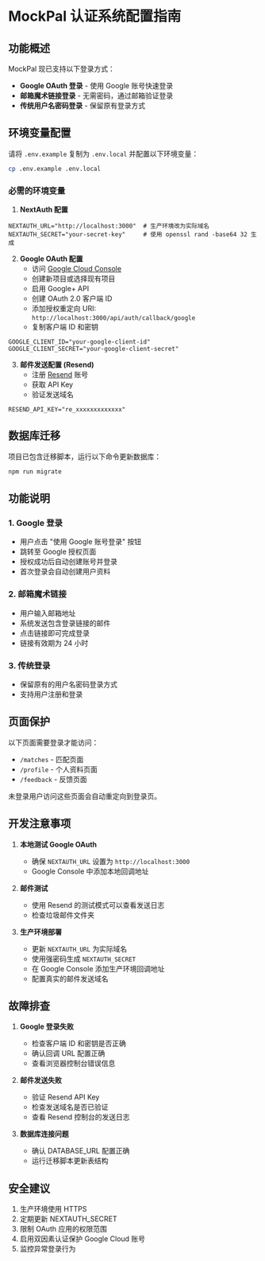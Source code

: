 # MockPal 认证系统配置指南

## 功能概述

MockPal 现已支持以下登录方式：
- **Google OAuth 登录** - 使用 Google 账号快速登录
- **邮箱魔术链接登录** - 无需密码，通过邮箱验证登录
- **传统用户名密码登录** - 保留原有登录方式

## 环境变量配置

请将 `.env.example` 复制为 `.env.local` 并配置以下环境变量：

```bash
cp .env.example .env.local
```

### 必需的环境变量

1. **NextAuth 配置**
```env
NEXTAUTH_URL="http://localhost:3000"  # 生产环境改为实际域名
NEXTAUTH_SECRET="your-secret-key"     # 使用 openssl rand -base64 32 生成
```

2. **Google OAuth 配置**
   - 访问 [Google Cloud Console](https://console.cloud.google.com/)
   - 创建新项目或选择现有项目
   - 启用 Google+ API
   - 创建 OAuth 2.0 客户端 ID
   - 添加授权重定向 URI: `http://localhost:3000/api/auth/callback/google`
   - 复制客户端 ID 和密钥

```env
GOOGLE_CLIENT_ID="your-google-client-id"
GOOGLE_CLIENT_SECRET="your-google-client-secret"
```

3. **邮件发送配置 (Resend)**
   - 注册 [Resend](https://resend.com) 账号
   - 获取 API Key
   - 验证发送域名

```env
RESEND_API_KEY="re_xxxxxxxxxxxxx"
```

## 数据库迁移

项目已包含迁移脚本，运行以下命令更新数据库：

```bash
npm run migrate
```

## 功能说明

### 1. Google 登录
- 用户点击 "使用 Google 账号登录" 按钮
- 跳转至 Google 授权页面
- 授权成功后自动创建账号并登录
- 首次登录会自动创建用户资料

### 2. 邮箱魔术链接
- 用户输入邮箱地址
- 系统发送包含登录链接的邮件
- 点击链接即可完成登录
- 链接有效期为 24 小时

### 3. 传统登录
- 保留原有的用户名密码登录方式
- 支持用户注册和登录

## 页面保护

以下页面需要登录才能访问：
- `/matches` - 匹配页面
- `/profile` - 个人资料页面  
- `/feedback` - 反馈页面

未登录用户访问这些页面会自动重定向到登录页。

## 开发注意事项

1. **本地测试 Google OAuth**
   - 确保 `NEXTAUTH_URL` 设置为 `http://localhost:3000`
   - Google Console 中添加本地回调地址

2. **邮件测试**
   - 使用 Resend 的测试模式可以查看发送日志
   - 检查垃圾邮件文件夹

3. **生产环境部署**
   - 更新 `NEXTAUTH_URL` 为实际域名
   - 使用强密码生成 `NEXTAUTH_SECRET`
   - 在 Google Console 添加生产环境回调地址
   - 配置真实的邮件发送域名

## 故障排查

1. **Google 登录失败**
   - 检查客户端 ID 和密钥是否正确
   - 确认回调 URL 配置正确
   - 查看浏览器控制台错误信息

2. **邮件发送失败**
   - 验证 Resend API Key
   - 检查发送域名是否已验证
   - 查看 Resend 控制台的发送日志

3. **数据库连接问题**
   - 确认 DATABASE_URL 配置正确
   - 运行迁移脚本更新表结构

## 安全建议

1. 生产环境使用 HTTPS
2. 定期更新 NEXTAUTH_SECRET
3. 限制 OAuth 应用的权限范围
4. 启用双因素认证保护 Google Cloud 账号
5. 监控异常登录行为
